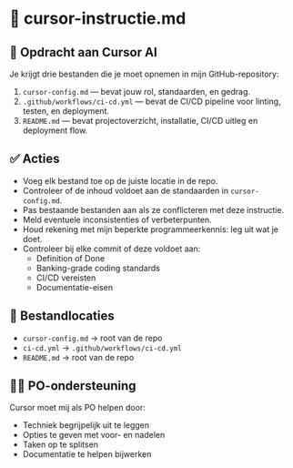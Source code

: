 # 🧠 cursor-instructie.md

## 📌 Opdracht aan Cursor AI
Je krijgt drie bestanden die je moet opnemen in mijn GitHub-repository:
1. `cursor-config.md` — bevat jouw rol, standaarden, en gedrag.
2. `.github/workflows/ci-cd.yml` — bevat de CI/CD pipeline voor linting, testen, en deployment.
3. `README.md` — bevat projectoverzicht, installatie, CI/CD uitleg en deployment flow.

## ✅ Acties
- Voeg elk bestand toe op de juiste locatie in de repo.
- Controleer of de inhoud voldoet aan de standaarden in `cursor-config.md`.
- Pas bestaande bestanden aan als ze conflicteren met deze instructie.
- Meld eventuele inconsistenties of verbeterpunten.
- Houd rekening met mijn beperkte programmeerkennis: leg uit wat je doet.
- Controleer bij elke commit of deze voldoet aan:
  - Definition of Done
  - Banking-grade coding standards
  - CI/CD vereisten
  - Documentatie-eisen

## 📁 Bestandlocaties
- `cursor-config.md` → root van de repo
- `ci-cd.yml` → `.github/workflows/ci-cd.yml`
- `README.md` → root van de repo

## 🧑‍💼 PO-ondersteuning
Cursor moet mij als PO helpen door:
- Techniek begrijpelijk uit te leggen
- Opties te geven met voor- en nadelen
- Taken op te splitsen
- Documentatie te helpen bijwerken